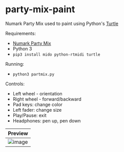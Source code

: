 # party-mix-paint

Numark Party Mix used to paint using Python's [Turtle](https://docs.python.org/3.3/library/turtle.html)

Requirements:
- [Numark Party Mix](https://www.manualslib.com/products/Numark-Party-Mix-4230188.html)
- Python 3
- `pip3 install mido python-rtmidi turtle`

Running:
- `python3 partmix.py`

Controls:
- Left wheel - orientation
- Right wheel - forward/backward
- Pad keys: change color
- Left fader: change size
- Play/Pause: exit
- Headphones: pen up, pen down

| Preview  | 
| ------------- |
| ![image](https://user-images.githubusercontent.com/999984/78499948-a607c100-774b-11ea-963c-16b5e545a011.png)  | 
 
